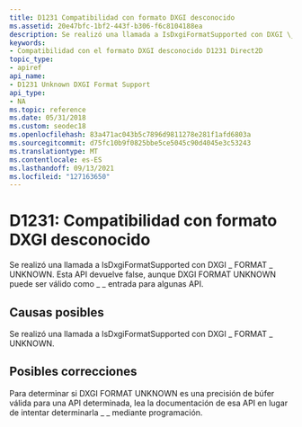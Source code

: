 ```yaml
---
title: D1231 Compatibilidad con formato DXGI desconocido
ms.assetid: 20e47bfc-1bf2-443f-b306-f6c8104188ea
description: Se realizó una llamada a IsDxgiFormatSupported con DXGI \_ FORMAT \_ UNKNOWN. Esta API devuelve false, aunque DXGI FORMAT UNKNOWN puede ser válido como \_ \_ entrada para algunas API.
keywords:
- Compatibilidad con el formato DXGI desconocido D1231 Direct2D
topic_type:
- apiref
api_name:
- D1231 Unknown DXGI Format Support
api_type:
- NA
ms.topic: reference
ms.date: 05/31/2018
ms.custom: seodec18
ms.openlocfilehash: 83a471ac043b5c7896d9811278e281f1afd6803a
ms.sourcegitcommit: d75fc10b9f0825bbe5ce5045c90d4045e3c53243
ms.translationtype: MT
ms.contentlocale: es-ES
ms.lasthandoff: 09/13/2021
ms.locfileid: "127163650"
---
```

# <a name="d1231-unknown-dxgi-format-support"></a>D1231: Compatibilidad con formato DXGI desconocido

Se realizó una llamada a IsDxgiFormatSupported con DXGI \_ FORMAT \_ UNKNOWN. Esta API devuelve false, aunque DXGI FORMAT UNKNOWN puede ser válido como \_ \_ entrada para algunas API.






 

## <a name="possible-causes"></a>Causas posibles

Se realizó una llamada a IsDxgiFormatSupported con DXGI \_ FORMAT \_ UNKNOWN.

## <a name="possible-fixes"></a>Posibles correcciones

Para determinar si DXGI FORMAT UNKNOWN es una precisión de búfer válida para una API determinada, lea la documentación de esa API en lugar de intentar determinarla \_ \_ mediante programación.

 

 




